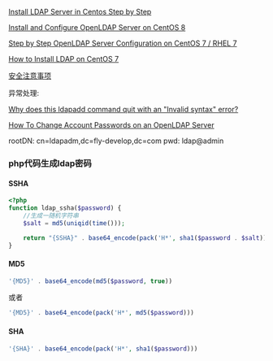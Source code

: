 [Install LDAP Server in Centos Step by Step](https://www.unixmen.com/install-ldap-server-in-centos-step-by-step/)

[Install and Configure OpenLDAP Server on CentOS 8](https://computingforgeeks.com/install-configure-openldap-server-centos/)

[Step by Step OpenLDAP Server Configuration on CentOS 7 / RHEL 7](https://www.itzgeek.com/how-tos/linux/centos-how-tos/step-step-openldap-server-configuration-centos-7-rhel-7.html)

[How to Install LDAP on CentOS 7](https://linuxhostsupport.com/blog/how-to-install-ldap-on-centos-7/)

[安全注意事项](https://www.openldap.org/doc/admin24/security.html)

异常处理:

[Why does this ldapadd command quit with an "Invalid syntax" error?](https://serverfault.com/questions/531495/why-does-this-ldapadd-command-quit-with-an-invalid-syntax-error)

[How To Change Account Passwords on an OpenLDAP Server](https://www.digitalocean.com/community/tutorials/how-to-change-account-passwords-on-an-openldap-server)


rootDN: cn=ldapadm,dc=fly-develop,dc=com
pwd: ldap@admin


### php代码生成ldap密码

#### SSHA
```php 
<?php
function ldap_ssha($password) {
    //生成一随机字符串
    $salt = md5(uniqid(time()));

    return "{SSHA}" . base64_encode(pack('H*', sha1($password . $salt)) . $salt);
}
```

#### MD5
```php
'{MD5}' . base64_encode(md5($password, true))
```
或者
```php
'{MD5}' . base64_encode(pack('H*', md5($password)))
```

#### SHA
```php
'{SHA}' . base64_encode(pack('H*', sha1($password))) 
```
